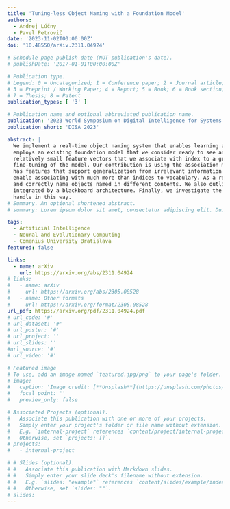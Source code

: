 ```yaml
---
title: 'Tuning-less Object Naming with a Foundation Model'
authors:
  - Andrej Lúčny
  - Pavel Petrovič
date: '2023-11-02T00:00:00Z'
doi: '10.48550/arXiv.2311.04924'

# Schedule page publish date (NOT publication's date).
# publishDate: '2017-01-01T00:00:00Z'

# Publication type.
# Legend: 0 = Uncategorized; 1 = Conference paper; 2 = Journal article;
# 3 = Preprint / Working Paper; 4 = Report; 5 = Book; 6 = Book section;
# 7 = Thesis; 8 = Patent
publication_types: [ '3' ]

# Publication name and optional abbreviated publication name.
publication: '2023 World Symposium on Digital Intelligence for Systems and Machines'
publication_short: 'DISA 2023'

abstract: |
  We implement a real-time object naming system that enables learning a set of named entities never seen. Our approach
  employs an existing foundation model that we consider ready to see anything before starting. It turns seen images into
  relatively small feature vectors that we associate with index to a gradually built vocabulary without any training of
  fine-tuning of the model. Our contribution is using the association mechanism known from transformers as attention. It
  has features that support generalization from irrelevant information for distinguishing the entities and potentially
  enable associating with much more than indices to vocabulary. As a result, the system can work in a one-shot manner
  and correctly name objects named in different contents. We also outline implementation details of the system modules
  integrated by a blackboard architecture. Finally, we investigate the system's quality, mainly how many objects it can
  handle in this way. 
# Summary. An optional shortened abstract.
# summary: Lorem ipsum dolor sit amet, consectetur adipiscing elit. Duis posuere tellus ac convallis placerat. Proin tincidunt magna sed ex sollicitudin condimentum.

tags:
  - Artificial Intelligence
  - Neural and Evolutionary Computing
  - Comenius University Bratislava
featured: false

links:
  - name: arXiv
    url: https://arxiv.org/abs/2311.04924
# links:
#   - name: arXiv
#     url: https://arxiv.org/abs/2305.08528
#   - name: Other formats
#     url: https://arxiv.org/format/2305.08528
url_pdf: https://arxiv.org/pdf/2311.04924.pdf
# url_code: '#'
# url_dataset: '#'
# url_poster: '#'
# url_project: ''
# url_slides: ''
#url_source: '#'
# url_video: '#'

# Featured image
# To use, add an image named `featured.jpg/png` to your page's folder.
# image:
#   caption: 'Image credit: [**Unsplash**](https://unsplash.com/photos/s9CC2SKySJM)'
#   focal_point: ''
#   preview_only: false

# Associated Projects (optional).
#   Associate this publication with one or more of your projects.
#   Simply enter your project's folder or file name without extension.
#   E.g. `internal-project` references `content/project/internal-project/index.md`.
#   Otherwise, set `projects: []`.
# projects:
#   - internal-project

# # Slides (optional).
# #   Associate this publication with Markdown slides.
# #   Simply enter your slide deck's filename without extension.
# #   E.g. `slides: "example"` references `content/slides/example/index.md`.
# #   Otherwise, set `slides: ""`.
# slides:
---
```

